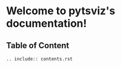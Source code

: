 # Welcome to pytsviz's documentation!

## Table of Content

```{eval-rst}
.. include:: contents.rst
```
